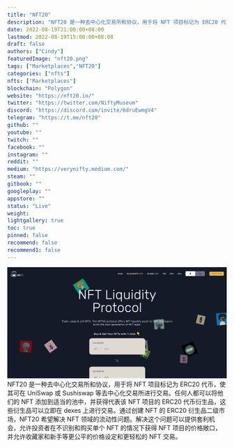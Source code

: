 ```yaml
---
title: "NFT20"
description: "NFT20 是一种去中心化交易所和协议，用于将 NFT 项目标记为 ERC20 代币，使其可在 UniSwap 或 Sushiswap 等去中心化交易所进行交易。"
date: 2022-08-19T21:00:00+08:00
lastmod: 2022-08-19T15:00:00+08:00
draft: false
authors: ["Cindy"]
featuredImage: "nft20.png"
tags: ["Marketplaces","NFT20"]
categories: ["nfts"]
nfts: ["Marketplaces"]
blockchain: "Polygon"
website: "https://nft20.io/"
twitter: "https://twitter.com/NiftyMuseum"
discord: "https://discord.com/invite/6druEwmgV4"
telegram: "https://t.me/nft20"
github: ""
youtube: ""
twitch: ""
facebook: ""
instagram: ""
reddit: ""
medium: "https://verynifty.medium.com/"
steam: ""
gitbook: ""
googleplay: ""
appstore: ""
status: "Live"
weight: 
lightgallery: true
toc: true
pinned: false
recommend: false
recommend1: false
---
```

![image-20220819162417997](image-20220819162417997.png)NFT20 是一种去中心化交易所和协议，用于将 NFT 项目标记为 ERC20 代币，使其可在 UniSwap 或 Sushiswap 等去中心化交易所进行交易。任何人都可以将他们的 NFT 添加到适当的池中，并获得代表该 NFT 项目的 ERC20 代币衍生品，这些衍生品可以立即在 dexes 上进行交易。通过创建 NFT 的 ERC20 衍生品二级市场，NFT20 希望解决 NFT 领域的流动性问题。解决这个问题可以提供套利机会，允许投资者在不识别和购买单个 NFT 的情况下获得 NFT 项目的价格敞口，并允许收藏家和新手等更公平的价格设定和更轻松的 NFT 交易。